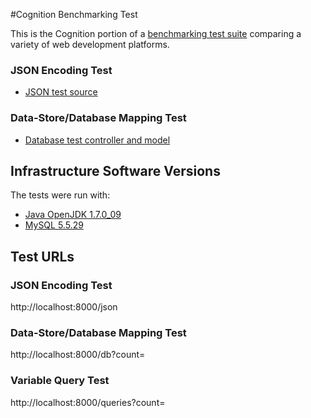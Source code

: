 #Cognition Benchmarking Test

This is the Cognition portion of a [benchmarking test suite](../) comparing a variety of web development platforms.

### JSON Encoding Test

* [JSON test source](src/main/scala/app/controllers/JsonController.scala)

### Data-Store/Database Mapping Test

* [Database test controller and model](src/main/scala/app/controllers/DbController.scala)

## Infrastructure Software Versions
The tests were run with:

* [Java OpenJDK 1.7.0_09](http://openjdk.java.net/)
* [MySQL 5.5.29](https://dev.mysql.com/)

## Test URLs
### JSON Encoding Test

http://localhost:8000/json

### Data-Store/Database Mapping Test

http://localhost:8000/db?count=

### Variable Query Test

http://localhost:8000/queries?count=

